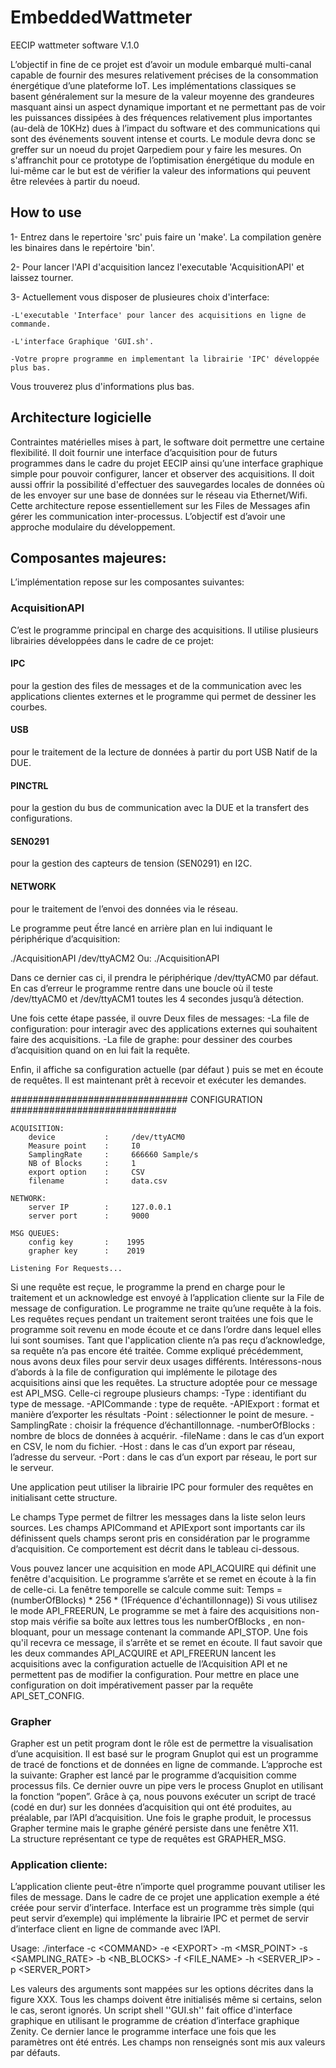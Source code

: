 # EmbeddedWattmeter
EECIP wattmeter software V.1.0

L’objectif in fine de ce projet est d’avoir un module embarqué multi-canal capable de fournir des mesures relativement précises de la consommation énergétique d’une plateforme IoT. Les implémentations classiques se basent généralement sur la mesure de la valeur moyenne des grandeures masquant ainsi un aspect dynamique important et ne permettant pas de voir les puissances dissipées à des fréquences relativement plus importantes (au-delà de 10KHz) dues à l’impact du software et des communications qui sont des événements souvent intense et courts. 
Le module devra donc se greffer sur un noeud du projet Qarpediem pour y faire les mesures. On s'affranchit pour ce prototype de l’optimisation énergétique du module en lui-même car le but est de vérifier la valeur des informations qui peuvent être relevées à partir du noeud.

## How to use
 1- Entrez dans le repertoire 'src' puis faire un 'make'. La compilation genère les binaires dans le repértoire 'bin'.
 
 2- Pour lancer l'API d'acquisition lancez l'executable 'AcquisitionAPI' et laissez tourner.
 
 3- Actuellement vous disposer de plusieures choix d'interface:
 
    -L'executable 'Interface' pour lancer des acquisitions en ligne de commande. 
    
    -L'interface Graphique 'GUI.sh'.
    
    -Votre propre programme en implementant la librairie 'IPC' développée plus bas.

Vous trouverez plus d'informations plus bas.

## Architecture logicielle
Contraintes matérielles mises à part, le software doit permettre une certaine flexibilité. Il doit fournir une interface d’acquisition pour de futurs programmes dans le cadre du projet EECIP ainsi qu’une interface graphique simple pour pouvoir configurer, lancer et observer des acquisitions. Il doit aussi offrir la possibilité d'effectuer des sauvegardes locales de données où de les envoyer sur une base de données sur le réseau via Ethernet/Wifi.
Cette architecture repose essentiellement sur les Files de Messages afin gérer les communication inter-processus. L’objectif est d’avoir une approche modulaire du développement.
## Composantes majeures:
L’implémentation repose sur les composantes suivantes:
### AcquisitionAPI
C’est le programme principal en charge des acquisitions. Il utilise plusieurs librairies développées dans le cadre de ce projet:
#### IPC
pour la gestion des files de messages et de la communication avec les applications clientes externes et le programme qui permet de dessiner les courbes.
#### USB
pour le traitement de la lecture de données à partir du port USB Natif de la DUE.
#### PINCTRL
pour la gestion du bus de communication avec la DUE et la transfert  des configurations.
#### SEN0291
pour la gestion des capteurs de tension (SEN0291) en I2C.
#### NETWORK
pour le traitement de l’envoi des données via le réseau.

Le programme peut ếtre lancé en arrière plan en lui indiquant le périphérique d’acquisition:

 ./AcquisitionAPI  /dev/ttyACM2
 Ou:
 ./AcquisitionAPI

Dans ce dernier cas ci, il prendra le périphérique /dev/ttyACM0 par défaut. En cas d’erreur le programme rentre dans une boucle où il teste /dev/ttyACM0 et /dev/ttyACM1 toutes les 4 secondes jusqu’à détection.

Une fois cette étape passée, il ouvre Deux files de messages:
-La file de configuration: pour interagir avec des applications externes qui souhaitent faire des acquisitions.
-La file de graphe: pour dessiner des courbes d’acquisition quand on en lui fait la requête.

Enfin, il affiche sa configuration actuelle (par défaut ) puis se met en écoute de requêtes. Il est maintenant prêt à recevoir et exécuter les demandes.


 ################################ CONFIGURATION ##############################
  
    ACQUISITION:
        device           :     /dev/ttyACM0
        Measure point    :     I0
        SamplingRate     :     666660 Sample/s
        NB of Blocks     :     1
        export option    :     CSV
        filename         :     data.csv

    NETWORK:
        server IP        :     127.0.0.1
        server port      :     9000

    MSG QUEUES:
        config key       :    1995
        grapher key      :    2019

    Listening For Requests...

Si une requête est reçue, le programme la prend en charge pour le traitement et un acknowledge est envoyé à l’application cliente sur la File de message de configuration. Le programme ne traite qu’une requête à la fois. Les requêtes reçues pendant un traitement seront traitées une fois que le programme soit revenu en mode écoute et ce dans l’ordre dans lequel elles lui sont soumises. Tant que l'application cliente n’a pas reçu d’acknowledge, sa requête n’a pas encore été traitée. 
Comme expliqué précédemment, nous avons deux files pour servir deux usages différents. Intéressons-nous d’abords à la file de configuration qui implémente le pilotage des acquisitions ainsi que les requêtes.
La structure adoptée pour ce message est  API_MSG.
Celle-ci regroupe plusieurs champs:
 -Type : identifiant du type de message.
 -APICommande : type de requête.
 -APIExport : format et manière d’exporter les résultats
 -Point : sélectionner le point de mesure.
 -SamplingRate : choisir la fréquence d’échantillonnage.
 -numberOfBlocks : nombre de blocs de données à acquérir.
 -fileName : dans le cas d’un export en CSV, le nom du fichier.
 -Host : dans le cas d’un export par réseau, l’adresse du serveur.
 -Port : dans le cas d’un export par réseau, le port sur le serveur.

Une application peut utiliser la librairie IPC pour formuler des requêtes en initialisant cette structure.

Le champs Type permet de filtrer les messages dans la liste selon leurs sources. Les champs APICommand et APIExport sont importants car ils définissent quels champs seront pris en considération par le programme d’acquisition. Ce comportement est décrit dans le tableau ci-dessous.


Vous pouvez lancer une acquisition en mode API_ACQUIRE qui définit une fenêtre d'acquisition. Le programme s’arrête et se remet en écoute à la fin de celle-ci. La fenêtre temporelle se calcule comme suit:
 Temps = (numberOfBlocks) * 256 * (1Fréquence d'échantillonnage)) 
Si vous utilisez le mode API_FREERUN, Le programme se met à faire des acquisitions non-stop mais vérifie sa boîte aux lettres tous les numberOfBlocks , en non-bloquant, pour  un message contenant la commande API_STOP.  Une fois qu'il recevra ce message, il s’arrête et se remet en écoute.
Il faut savoir que les deux commandes API_ACQUIRE et API_FREERUN lancent les acquisitions avec la configuration actuelle de l’Acquisition API  et ne permettent pas de modifier la configuration. Pour mettre en place une configuration on doit impérativement passer par la requête API_SET_CONFIG. 


### Grapher
Grapher est un petit program dont le rôle est de permettre la visualisation d’une acquisition. Il est basé sur le program Gnuplot qui est un programme de tracé de fonctions et de données en ligne de commande. L’approche est la suivante:
Grapher est lancé par le programme d’acquisition comme processus fils. Ce dernier ouvre un pipe vers le process Gnuplot en utilisant la fonction “popen”. Grâce à ça, nous pouvons exécuter  un script de tracé (codé en dur) sur les données d’acquisition qui ont été produites, au préalable, par l’API d’acquisition. Une fois le graphe produit, le processus Grapher termine mais le graphe généré persiste dans une fenêtre X11.  
La structure représentant ce type de requêtes est GRAPHER_MSG.

### Application cliente:
L’application cliente peut-être n’importe quel programme pouvant utiliser les files de message. Dans le cadre de ce projet une application exemple a été créée pour servir d’interface.
Interface est un programme très simple (qui peut servir d’exemple) qui implémente la librairie IPC et permet de servir d’interface client en ligne de commande avec l’API. 

  Usage: ./interface -c \<COMMAND\> -e \<EXPORT\> -m <MSR_POINT> -s <SAMPLING_RATE> -b <NB_BLOCKS> -f <FILE_NAME> -h <SERVER_IP> -p <SERVER_PORT>
 
 
Les valeurs des arguments sont mappées sur les options décrites dans la figure XXX. Tous les champs doivent être initialisés même si certains, selon le cas, seront ignorés. 
Un script shell ''GUI.sh'' fait office d'interface graphique en utilisant le programme de création d’interface graphique Zenity. Ce dernier lance le programme interface une fois que les paramètres ont été entrés. Les champs non renseignés sont mis aux valeurs par défauts.  
